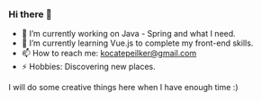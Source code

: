 ### Hi there 👋

- 🔭 I’m currently working on Java - Spring and what I need.
- 🌱 I’m currently learning Vue.js to complete my front-end skills.
- 📫 How to reach me: kocatepeilker@gmail.com
- ⚡ Hobbies: Discovering new places.

I will do some creative things here when I have enough time :)
